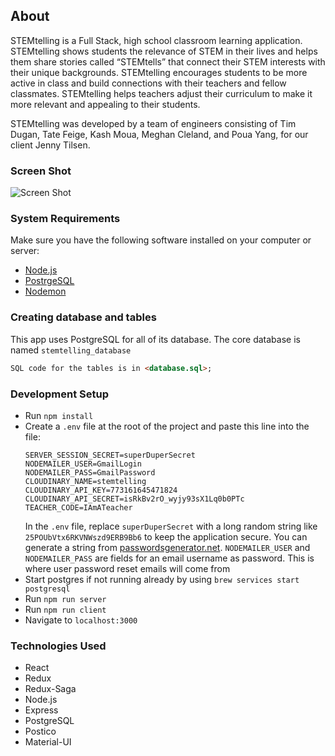 ## About
STEMtelling is a Full Stack, high school classroom learning application. STEMtelling shows students the relevance of STEM in their lives and helps them share stories called “STEMtells” that connect their STEM interests with their unique backgrounds. STEMtelling encourages students to be more active in class and build connections with their teachers and fellow classmates. STEMtelling helps teachers adjust their curriculum to make it more relevant and appealing to their students.

STEMtelling was developed by a team of engineers consisting of Tim Dugan, Tate Feige, Kash Moua, Meghan Cleland, and Poua Yang, for our client Jenny Tilsen.


### Screen Shot
![Screen Shot](documentation/images/STEMtell-example.gif)

### System Requirements


Make sure you have the following software installed on your computer or server:

- [Node.js](https://nodejs.org/en/)
- [PostrgeSQL](https://www.postgresql.org/)
- [Nodemon](https://nodemon.io/)

### Creating database and tables

This app uses PostgreSQL for all of its database.
The core database is named `stemtelling_database`

```html
SQL code for the tables is in <database.sql>;
```

### Development Setup

- Run `npm install`
- Create a `.env` file at the root of the project and paste this line into the file:
  ```
  SERVER_SESSION_SECRET=superDuperSecret
  NODEMAILER_USER=GmailLogin
  NODEMAILER_PASS=GmailPassword
  CLOUDINARY_NAME=stemtelling
  CLOUDINARY_API_KEY=773161645471824
  CLOUDINARY_API_SECRET=isRkBv2rO_wyjy93sX1Lq0b0PTc
  TEACHER_CODE=IAmATeacher
  ```
  In the `.env` file, replace `superDuperSecret` with a long random string like `25POUbVtx6RKVNWszd9ERB9Bb6` to keep the application secure. You can generate a string from [passwordsgenerator.net](https://passwordsgenerator.net/).
  `NODEMAILER_USER` and `NODEMAILER_PASS` are fields for an email username as password. This is where user password reset emails will come from
- Start postgres if not running already by using `brew services start postgresql`
- Run `npm run server`
- Run `npm run client`
- Navigate to `localhost:3000`

### Technologies Used
- React
- Redux
- Redux-Saga
- Node.js
- Express
- PostgreSQL
- Postico
- Material-UI
